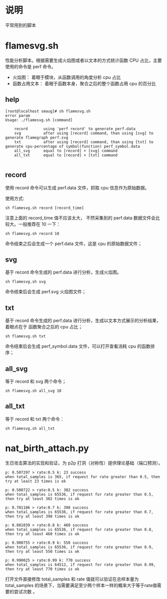 # 说明
平常用到的脚本


# flamesvg.sh
性能分析脚本。根据需要生成火焰图或者以文本的方式统计函数 CPU 占比，主要使用的命令是 perf 命令。

+ 火焰图： 着眼于模块，从函数调用的角度分析 cpu 占比
+ 函数占用文本：  着眼于函数本身，聚合之后的整个函数占用 cpu 的百分比


## help
 ```
 [root@localhost smaug]# sh flamesvg.sh 
error param
Usage: ./flamesvg.sh [command]

     record       using 'perf record' to generate perf.data
     svg          after using [record] command, than using [svg] to generate flamegraph perf.svg
     txt          after using [record] command, than using [txt] to generate cpu-percentage of symbol(function) perf_symbol.data
     all_svg      equal to [record] + [svg] command
     all_txt      equal to [record] + [txt] command
  
 ```

## record
使用 record 命令可以生成 perf.data 文件，抓取 cpu 信息作为原始数据。

使用方式:

```
sh flamesvg.sh record [record_time]
```
注意上面的 record_time 值不应该太大， 不然采集到的 perf.data 数据文件会比较大。一般推荐在 10 一下：

```
sh flamesvg.sh record 10
```

命令结束之后会生成一个 perf.data 文件，这是 cpu 的原始数据文件；

## svg
基于 record 命令生成的 perf.data 进行分析，生成火焰图。

```
sh flamesvg.sh svg
```
命令结束后会生成 perf.svg 火焰图文件；

## txt
基于 record 命令生成的 perf.data 进行分析，生成以文本方式展示的分析结果，着眼点在于 函数聚合之后的 cpu 占比；

```
sh flamesvg.sh txt
```
命令结束后会生成 perf_symbol.data 文件，可以打开查看消耗 cpu 的函数排序；

## all_svg

等于 record 和 svg 两个命令；

```
sh flamesvg.sh all_svg 10
```

## all_txt
等于 record 和 txt 两个命令：

```
sh flamesvg.sh all_txt
```


# nat_birth_attach.py
生日攻击算法的实现和验证，为 p2p 打洞（对称性）提供理论基础（端口预测）。

```
p: 0.507297 > rate:0.5 k: 23 success
when total_samples is 365, if request for rate greater than 0.5, then try at least 23 times is ok

p: 0.500722 > rate:0.5 k: 302 success
when total_samples is 65536, if request for rate greater than 0.5, then try at least 302 times is ok

p: 0.701186 > rate:0.7 k: 398 success
when total_samples is 65536, if request for rate greater than 0.7, then try at least 398 times is ok

p: 0.801039 > rate:0.8 k: 460 success
when total_samples is 65536, if request for rate greater than 0.8, then try at least 460 times is ok

p: 0.900755 > rate:0.9 k: 550 success
when total_samples is 65536, if request for rate greater than 0.9, then try at least 550 times is ok

p: 0.990025 > rate:0.99 k: 770 success
when total_samples is 64512, if request for rate greater than 0.99, then try at least 770 times is ok
```


打开文件直接修改 total_samples 和 rate 值就可以验证在总样本量为  total_samples 的场景下，当需要满足至少两个样本一样的概率大于等于rate值需要的尝试次数
。
